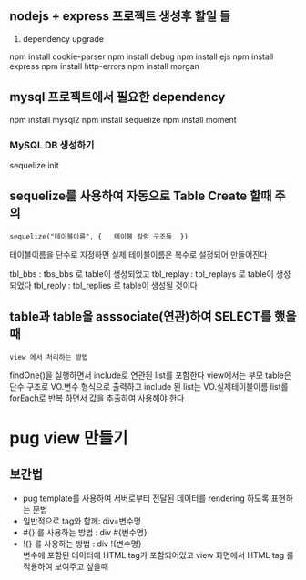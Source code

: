 ## nodejs + express 프로젝트 생성후 할일 들

1. dependency upgrade

npm install cookie-parser
npm install debug
npm install ejs
npm install express
npm install http-errors
npm install morgan

## mysql 프로젝트에서 필요한 dependency

npm install mysql2
npm install sequelize
npm install moment

### MySQL DB 생성하기

sequelize init

## sequelize를 사용하여 자동으로 Table Create 할때 주의

    sequelize("테이블이름", {   테이블 칼럼 구조들  })

테이블이름을 단수로 지정하면 실제 테이블이름은 복수로 설정되어 만들어진다

tbl_bbs : tbs_bbs 로 table이 생성되었고
tbl_replay : tbl_replays 로 table이 생성되었다
tbl_reply : tbl_replies 로 table이 생성될 것이다

## table과 table을 asssociate(연관)하여 SELECT를 했을때

    view 에서 처리하는 방법

findOne()을 실행하면서 include로 연관된 list를 포함한다
view에서는 부모 table은 단수 구조로 VO.변수 형식으로 출력하고
include 된 list는 VO.실제테이블이름 list를
forEach로 반복 하면서 값을 추출하여 사용해야 한다

# pug view 만들기

## 보간법

- pug template를 사용하여 서버로부터 전달된 데이터를 rendering 하도록 표현하는 문법
- 일반적으로 tag와 함께: div=변수명
- #{} 를 사용하는 방법 : div #{변수명}
- !{} 를 사용하는 방법 : div !{변수명}  
  변수에 포함된 데이터에 HTML tag가 포함되어있고 view 화면에서 HTML tag 를 적용하여 보여주고 싶을때
